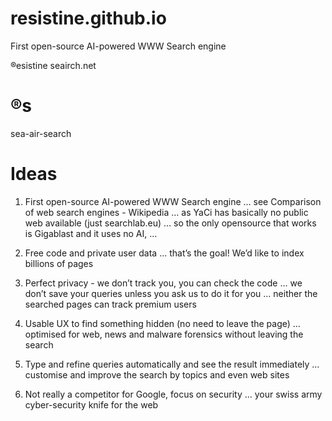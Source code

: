 # resistine.github.io
First open-source AI-powered WWW Search engine

®esistine
seairch.net

®s
==
sea-air-search


# Ideas

1. First open-source AI-powered WWW Search engine
… see Comparison of web search engines - Wikipedia
… as YaCi has basically no public web available (just searchlab.eu)
… so the only opensource that works is Gigablast and it uses no AI, … 

2. Free code and private user data
… that’s the goal! We’d like to index billions of pages

3. Perfect privacy - we don’t track you, you can check the code
… we don’t save your queries unless you ask us to do it for you
… neither the searched pages can track premium users

4. Usable UX to find something hidden (no need to leave the page)
… optimised for web, news and malware forensics without leaving the search

5. Type and refine queries automatically and see the result immediately
… customise and improve the search by topics and even web sites

6. Not really a competitor for Google, focus on security
… your swiss army cyber-security knife for the web


